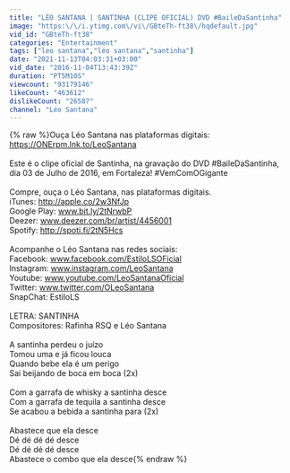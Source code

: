 ```yaml
---
title: "LÉO SANTANA | SANTINHA (CLIPE OFICIAL) DVD #BaileDaSantinha"
image: "https:\/\/i.ytimg.com\/vi\/GBteTh-ft38\/hqdefault.jpg"
vid_id: "GBteTh-ft38"
categories: "Entertainment"
tags: ["leo santana","léo santana","santinha"]
date: "2021-11-13T04:03:31+03:00"
vid_date: "2016-11-04T13:43:39Z"
duration: "PT5M10S"
viewcount: "93179146"
likeCount: "463612"
dislikeCount: "26587"
channel: "Léo Santana"
---
```

{% raw %}Ouça Léo Santana nas plataformas digitais: <a rel="nofollow" target="blank" href="https://ONErpm.lnk.to/LeoSantana">https://ONErpm.lnk.to/LeoSantana</a><br /><br />Este é o clipe oficial de Santinha, na gravação do DVD #BaileDaSantinha, dia 03 de Julho de 2016, em Fortaleza! #VemComOGigante<br /><br />Compre, ouça o Léo Santana, nas plataformas digitais.<br />iTunes: <a rel="nofollow" target="blank" href="http://apple.co/2w3NfJp">http://apple.co/2w3NfJp</a><br />Google Play: www.bit.ly/2tNrwbP<br />Deezer: www.deezer.com/br/artist/4456001<br />Spotify: <a rel="nofollow" target="blank" href="http://spoti.fi/2tN5Hcs">http://spoti.fi/2tN5Hcs</a><br /><br />Acompanhe o Léo Santana nas redes sociais:<br />Facebook: www.facebook.com/EstiloLSOFicial<br />Instagram: www.instagram.com/LeoSantana<br />Youtube: www.youtube.com/LeoSantanaOficial<br />Twitter: www.twitter.com/OLeoSantana<br />SnapChat: EstiloLS<br /><br />LETRA: SANTINHA<br />Compositores: Rafinha RSQ e Léo Santana<br /><br />A santinha perdeu o juízo<br />Tomou uma e já ficou louca<br />Quando bebe ela é um perigo<br />Sai beijando de boca em boca (2x)<br /><br />Com a garrafa de whisky a santinha desce<br />Com a garrafa de tequila a santinha desce<br />Se acabou a bebida a santinha para (2x)<br /><br />Abastece que ela desce<br />Dé dé dé dé desce<br />Dé dé dé dé desce<br />Abastece o combo que ela desce{% endraw %}
